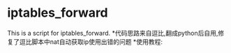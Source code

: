 # iptables_forward
This is a script for iptables_forward.
  *代码思路来自逗比,翻成python后自用,修复了逗比脚本中nat自动获取ip使用出错的问题
  *使用教程:
